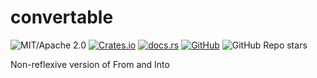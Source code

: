 # convertable

![MIT/Apache 2.0](https://img.shields.io/badge/license-MIT%2FApache--2.0-blue.svg)
[![Crates.io](https://img.shields.io/crates/v/convertable)](https://crates.io/crates/convertable)
[![docs.rs](https://img.shields.io/docsrs/convertable)](https://docs.rs/convertable)
[![GitHub](https://img.shields.io/badge/GitHub-ryo33/convertable-222222)](https://github.com/ryo33/convertable)
![GitHub Repo stars](https://img.shields.io/github/stars/ryo33/convertable?style=social)

Non-reflexive version of From and Into
